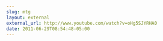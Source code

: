 ```yaml
---
slug: mtg
layout: external
external_url: http://www.youtube.com/watch?v=oHg5SJYRHA0
date: 2011-06-29T08:54:48-05:00
---
```

